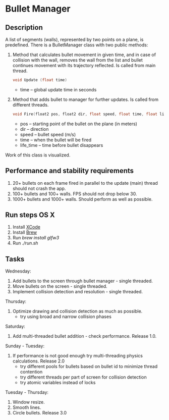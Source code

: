 # Bullet Manager

## Description

A list of segments (walls), represented by two points on a plane, is predefined.
There is a BulletManager class with two public methods:

1. Method that calculates bullet movement in given time, and in case of collision with the wall, removes the wall from the list and bullet continues movement with its trajectory reflected. Is called from main thread.

    ````C++
    void Update (float time)
    ````

    * time – global update time in seconds
1. Method that adds bullet to manager for further updates. Is called from different threads.

    ````C++
    void Fire(float2 pos, float2 dir, float speed, float time, float life_time);
    ````

    * pos – starting point of the bullet on the plane (in meters)
    * dir – direction
    * speed – bullet speed (m/s)
    * time – when the bullet will be fired
    * life_time – time before bullet disappears

Work of this class is visualized.

## Performance and stability requirements

1. 20+ bullets on each frame fired in parallel to the update (main) thread should not crash the app.
1. 100+ bullets and 100+ walls. FPS should not drop below 30.
1. 1000+ bullets and 1000+ walls. Should perform as well as possible.

## Run steps OS X

1. Install [XCode](https://developer.apple.com/xcode/)
1. Install [Brew](https://brew.sh)
1. Run *brew install glfw3*
1. Run *./run.sh*

## Tasks

Wednesday:

1. Add bullets to the screen through bullet manager - single threaded.
1. Move bullets on the screen - single threaded.
1. Implement collision detection and resolution - single threaded.

Thursday:

1. Optimize drawing and collision detection as much as possible.
    * try using broad and narrow collision phases

Saturday:

1. Add multi-threaded bullet addition - check performance. Release 1.0.

Sunday - Tuesday:

1. If performance is not good enough try multi-threading physics calculations. Release 2.0
    * try different pools for bullets based on bullet id to minimize thread contention
    * try different threads per part of screen for collision detection
    * try atomic variables instead of locks

Tuesday - Thursday:

1. Window resize.
1. Smooth lines.
1. Circle bullets. Release 3.0
